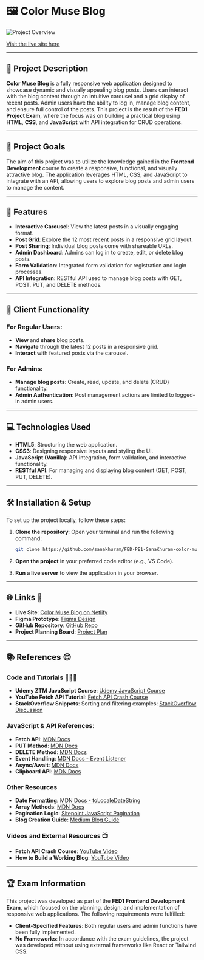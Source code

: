 # 🖼️ Color Muse Blog

![Project Overview](https://i.postimg.cc/4NMFDNpV/project.jpg)

[Visit the live site here](https://color-muse-blog-project-exam-1.netlify.app/)

---

## 📝 Project Description

**Color Muse Blog** is a fully responsive web application designed to showcase dynamic and visually appealing blog posts. Users can interact with the blog content through an intuitive carousel and a grid display of recent posts. Admin users have the ability to log in, manage blog content, and ensure full control of the posts. This project is the result of the **FED1 Project Exam**, where the focus was on building a practical blog using **HTML**, **CSS**, and **JavaScript** with API integration for CRUD operations.

---

## 🎯 Project Goals

The aim of this project was to utilize the knowledge gained in the **Frontend Development** course to create a responsive, functional, and visually attractive blog. The application leverages HTML, CSS, and JavaScript to integrate with an API, allowing users to explore blog posts and admin users to manage the content.

---

## 🚀 Features

- **Interactive Carousel**: View the latest posts in a visually engaging format.
- **Post Grid**: Explore the 12 most recent posts in a responsive grid layout.
- **Post Sharing**: Individual blog posts come with shareable URLs.
- **Admin Dashboard**: Admins can log in to create, edit, or delete blog posts.
- **Form Validation**: Integrated form validation for registration and login processes.
- **API Integration**: RESTful API used to manage blog posts with GET, POST, PUT, and DELETE methods.

---

## 👤 Client Functionality

### For Regular Users:
- **View** and **share** blog posts.
- **Navigate** through the latest 12 posts in a responsive grid.
- **Interact** with featured posts via the carousel.

### For Admins:
- **Manage blog posts**: Create, read, update, and delete (CRUD) functionality.
- **Admin Authentication**: Post management actions are limited to logged-in admin users.

---

## 💻 Technologies Used

- **HTML5**: Structuring the web application.
- **CSS3**: Designing responsive layouts and styling the UI.
- **JavaScript (Vanilla)**: API integration, form validation, and interactive functionality.
- **RESTful API**: For managing and displaying blog content (GET, POST, PUT, DELETE).

---

## 🛠️ Installation & Setup

To set up the project locally, follow these steps:

1. **Clone the repository**:
   Open your terminal and run the following command:
   ```bash
   git clone https://github.com/sanakhuram/FED-PE1-SanaKhuram-color-muse-blog-.git
   ```

2. **Open the project** in your preferred code editor (e.g., VS Code).

3. **Run a live server** to view the application in your browser.

---

## 🌐 Links 🔗

- **Live Site**: [Color Muse Blog on Netlify](https://color-muse-blog-project-exam-1.netlify.app/)
- **Figma Prototype**: [Figma Design](https://www.figma.com/design/x5HWYrvYzliBv8n56oIKrj/Project-Exam-1?node-id=0-1&t=YkQnVU38o5pxEn29-1)
- **GitHub Repository**: [GitHub Repo](https://github.com/sanakhuram/FED-PE1-SanaKhuram-color-muse-blog-)
- **Project Planning Board**: [Project Plan](https://github.com/users/sanakhuram/projects/3)

---

## 📚 References 😊

### Code and Tutorials 👩🏻‍💻
- **Udemy ZTM JavaScript Course**: [Udemy JavaScript Course](https://www.udemy.com/course/the-complete-javascript-course/)
- **YouTube Fetch API Tutorial**: [Fetch API Crash Course](https://www.youtube.com/watch?v=cuEtnrL9-H0)
- **StackOverflow Snippets**: Sorting and filtering examples: [StackOverflow Discussion](https://stackoverflow.com/questions/63155747/sort-filter-multiple-arrays)

### JavaScript & API References:
- **Fetch API**: [MDN Docs](https://developer.mozilla.org/en-US/docs/Web/API/Fetch_API)
- **PUT Method**: [MDN Docs](https://developer.mozilla.org/en-US/docs/Web/HTTP/Methods/PUT)
- **DELETE Method**: [MDN Docs](https://developer.mozilla.org/en-US/docs/Web/HTTP/Methods/DELETE)
- **Event Handling**: [MDN Docs - Event Listener](https://developer.mozilla.org/en-US/docs/Web/API/EventListener)
- **Async/Await**: [MDN Docs](https://developer.mozilla.org/en-US/docs/Learn/JavaScript/Asynchronous/Async_await)
- **Clipboard API**: [MDN Docs](https://developer.mozilla.org/en-US/docs/Web/API/Clipboard_API)

### Other Resources
- **Date Formatting**: [MDN Docs - toLocaleDateString](https://developer.mozilla.org/en-US/docs/Web/JavaScript/Reference/Global_Objects/Date/toLocaleDateString)
- **Array Methods**: [MDN Docs](https://developer.mozilla.org/en-US/docs/Web/JavaScript/Reference/Global_Objects/Array)
- **Pagination Logic**: [Sitepoint JavaScript Pagination](https://www.sitepoint.com/pagination-javascript)
- **Blog Creation Guide**: [Medium Blog Guide](https://medium.com/@faizanmumtazwork/how-to-building-a-blog-in-js-node-ejs-and-html-css-as-a-beginner-d7b130d9f5c4)

### Videos and External Resources 📺
- **Fetch API Crash Course**: [YouTube Video](https://www.youtube.com/watch?v=cuEtnrL9-H0)
- **How to Build a Working Blog**: [YouTube Video](https://www.youtube.com/watch?v=EK_emZ1_DGo)

---

## 🏆 Exam Information 

This project was developed as part of the **FED1 Frontend Development Exam**, which focused on the planning, design, and implementation of responsive web applications. The following requirements were fulfilled:

- **Client-Specified Features**: Both regular users and admin functions have been fully implemented.
- **No Frameworks**: In accordance with the exam guidelines, the project was developed without using external frameworks like React or Tailwind CSS. 


